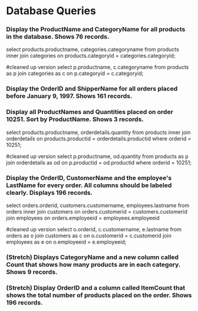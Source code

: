 # Database Queries

### Display the ProductName and CategoryName for all products in the database. Shows 76 records.

select products.productname, categories.categoryname
from products inner join categories on products.categoryid = categories.categoryid;

#cleaned up version
select p.productname, c.categoryname
from products as p
join categories as c
on p.categoryid = c.categoryid;

### Display the OrderID and ShipperName for all orders placed before January 9, 1997. Shows 161 records.

### Display all ProductNames and Quantities placed on order 10251. Sort by ProductName. Shows 3 records.

select products.productname, orderdetails.quantity
from products inner join orderdetails on products.productid = orderdetails.productid
where orderid = 10251;

#cleaned up version
select p.productname, od.quantity
from products as p
join orderdetails as od
on p.productid = od.productid
where orderid = 10251;

### Display the OrderID, CustomerName and the employee's LastName for every order. All columns should be labeled clearly. Displays 196 records.

select orders.orderid, customers.customername, employees.lastname
from orders inner join customers on orders.customerid = customers.customerid
join employees on orders.employeeid = employees.employeeid

#cleaned up version
select o.orderid, c.customername, e.lastname
from orders as o
join customers as c
on o.customerid = c.customerid
join employees as e
on o.employeeid = e.employeeid;

### (Stretch) Displays CategoryName and a new column called Count that shows how many products are in each category. Shows 9 records.

### (Stretch) Display OrderID and a column called ItemCount that shows the total number of products placed on the order. Shows 196 records.
